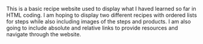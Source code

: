 This is a basic recipe website used to display what I haved learned so far in HTML coding. I am hoping to display two different recipes with ordered lists for steps while also including images of the steps and products. I am also going to include absolute and relative links to provide resources and navigate through the website.